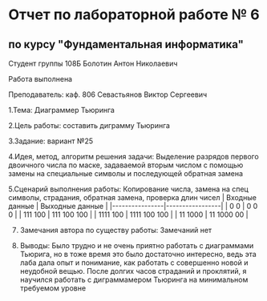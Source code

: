 # Отчет по лабораторной работе № 6
## по курсу "Фундаментальная информатика"

Студент группы 108Б Болотин Антон Николаевич

Работа выполнена

Преподаватель: каф. 806 Севастьянов Виктор Сергеевич

1.Тема: Диаграммер Тьюринга

2.Цель работы: составить диграмму Тьюринга

З.3адание: вариант №25

4.Идея, метод, алгоритм решения задачи: 
Выделение разрядов первого двоичного числа по маске, задаваемой вторым числом с помощью замены на специальные символы и последующей обратная замена

5.Сценарий выполнения работы:
Копирование числа, замена на спец символы, страдания, обратная замена, проверка длин чисел
| Входные данные | Выходные данные |
|----------------|-----------------|
| 0 0            | 0 0 0           | 
| 111 100        | 111 100 100     |
| 1111 100       | 1111 100 100    |
| 11 1000        | 11 1000 00      |



7. Замечания автора по существу работы: 
Замечаний нет

8. Выводы:
Было трудно и не очень приятно работать с диаграммами Тьюрига, но в тоже время это было достаточно интересно, ведь эта лаба дала опыт и понимание, как работать с совершенно новой и неудобной вещью. После долгих часов страданий и проклятий, я научился работать с диграммамером Тьюринга на минимальном требуемом уровне

